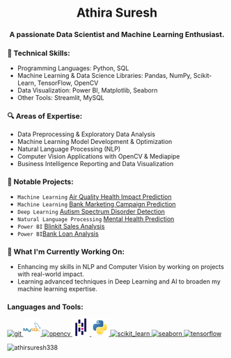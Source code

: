 <h1 align="center">Athira Suresh</h1>
<h3 align="center">A passionate Data Scientist and Machine Learning Enthusiast.</h3>

<h3 align="left">🚀 Technical Skills:</h3>

- Programming Languages: Python, SQL
- Machine Learning & Data Science Libraries: Pandas, NumPy, Scikit-Learn, TensorFlow, OpenCV
- Data Visualization: Power BI, Matplotlib, Seaborn
- Other Tools: Streamlit, MySQL
  
<h3 align="left">🔍 Areas of Expertise:</h3>

- Data Preprocessing & Exploratory Data Analysis
- Machine Learning Model Development & Optimization
- Natural Language Processing (NLP)
- Computer Vision Applications with OpenCV & Mediapipe
- Business Intelligence Reporting and Data Visualization
  
<h3 align="left">📂 Notable Projects:</h3>

- `Machine Learning` [Air Quality Health Impact Prediction](https://github.com/athirasuresh338/ML_Air_Quality_Health_Impact_Prediction)
- `Machine Learning` [Bank Marketing Campaign Prediction](https://github.com/athirasuresh338/ML_Bank_Marketing_Campaign_Success_Prediction)
- `Deep Learning` [Autism Spectrum Disorder Detection](https://github.com/athirasuresh338/DL_Autism_Detection)
- `Natural Language Processing` [Mental Health Prediction](https://github.com/athirasuresh338/NLP_Mental_Health_Prediction)
- `Power BI` [Blinkit Sales Analysis](https://github.com/athirasuresh338/PBI_Blinkit_Sales_Analysis)
- `Power BI`[Bank Loan Analysis](https://github.com/athirasuresh338/PBI_Bank_Loan_Analysis)
  
<h3 align="left">🌱 What I'm Currently Working On:</h3>

- Enhancing my skills in NLP and Computer Vision by working on projects with real-world impact.
- Learning advanced techniques in Deep Learning and AI to broaden my machine learning expertise.

<h3 align="left">Languages and Tools:</h3>
<p align="left"> <a href="https://git-scm.com/" target="_blank" rel="noreferrer"> <img src="https://www.vectorlogo.zone/logos/git-scm/git-scm-icon.svg" alt="git" width="40" height="40"/> </a> <a href="https://www.mysql.com/" target="_blank" rel="noreferrer"> <img src="https://raw.githubusercontent.com/devicons/devicon/master/icons/mysql/mysql-original-wordmark.svg" alt="mysql" width="40" height="40"/> </a> <a href="https://opencv.org/" target="_blank" rel="noreferrer"> <img src="https://www.vectorlogo.zone/logos/opencv/opencv-icon.svg" alt="opencv" width="40" height="40"/> </a> <a href="https://pandas.pydata.org/" target="_blank" rel="noreferrer"> <img src="https://raw.githubusercontent.com/devicons/devicon/2ae2a900d2f041da66e950e4d48052658d850630/icons/pandas/pandas-original.svg" alt="pandas" width="40" height="40"/> </a> <a href="https://www.python.org" target="_blank" rel="noreferrer"> <img src="https://raw.githubusercontent.com/devicons/devicon/master/icons/python/python-original.svg" alt="python" width="40" height="40"/> </a> <a href="https://scikit-learn.org/" target="_blank" rel="noreferrer"> <img src="https://upload.wikimedia.org/wikipedia/commons/0/05/Scikit_learn_logo_small.svg" alt="scikit_learn" width="40" height="40"/> </a> <a href="https://seaborn.pydata.org/" target="_blank" rel="noreferrer"> <img src="https://seaborn.pydata.org/_images/logo-mark-lightbg.svg" alt="seaborn" width="40" height="40"/> </a> <a href="https://www.tensorflow.org" target="_blank" rel="noreferrer"> <img src="https://www.vectorlogo.zone/logos/tensorflow/tensorflow-icon.svg" alt="tensorflow" width="40" height="40"/> </a> </p>

<p><img align="center" src="https://github-readme-stats.vercel.app/api/top-langs?username=athirasuresh338&show_icons=true&locale=en&layout=compact" alt="athirsuresh338" /></p>

